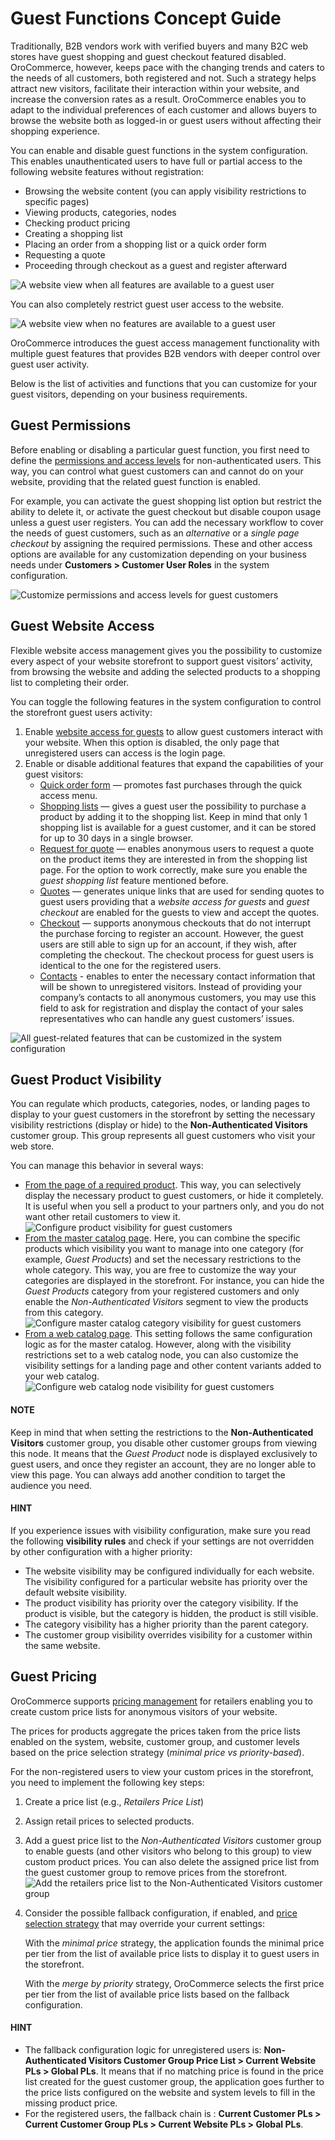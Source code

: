<a id="sys-conf-commerce-guest"></a>

# Guest Functions Concept Guide

Traditionally, B2B vendors work with verified buyers and many B2C web stores have guest shopping and guest checkout featured disabled. OroCommerce, however, keeps pace with the changing trends and caters to the needs of all customers, both registered and not. Such a strategy helps attract new visitors, facilitate their interaction within your website, and increase the conversion rates as a result. OroCommerce enables you to adapt to the individual preferences of each customer and allows buyers to browse the website both as logged-in or guest users without affecting their shopping experience.

You can enable and disable guest functions in the system configuration. This enables unauthenticated users to have full or partial access to the following website features without registration:

* Browsing the website content (you can apply visibility restrictions to specific pages)
* Viewing products, categories, nodes
* Checking product pricing
* Creating a shopping list
* Placing an order from a shopping list or a quick order form
* Requesting a quote
* Proceeding through checkout as a guest and register afterward

![A website view when all features are available to a guest user](user/img/concept-guides/guests/total_access.png)

You can also completely restrict guest user access to the website.

![A website view when no features are available to a guest user](user/img/concept-guides/guests/no_permissions.png)

OroCommerce introduces the guest access management functionality with multiple guest features that provides B2B vendors with deeper control over guest user activity.

Below is the list of activities and functions that you can customize for your guest visitors, depending on your business requirements.

## Guest Permissions

Before enabling or disabling a particular guest function, you first need to define the [permissions and access levels](../../../back-office/customers/customer-user-roles/index.md#user-guide-customers-customer-user-roles) for non-authenticated users. This way, you can control what guest customers can and cannot do on your website, providing that the related guest function is enabled.

For example, you can activate the guest shopping list option but restrict the ability to delete it, or activate the guest checkout but disable coupon usage unless a guest user registers. You can add the necessary workflow to cover the needs of guest customers, such as an *alternative* or a *single page checkout* by assigning the required permissions. These and other access options are available for any customization depending on your business needs under **Customers > Customer User Roles** in the system configuration.

![Customize permissions and access levels for guest customers](user/img/concept-guides/guests/customer-user-roles-guests.png)

## Guest Website Access

Flexible website access management gives you the possibility to customize every aspect of your website storefront to support guest visitors’ activity, from browsing the website and adding the selected products to a shopping list to completing their order.

You can toggle the following features in the system configuration to control the storefront guest users activity:

1. Enable [website access for guests](../../../back-office/system/configuration/commerce/guests/global-guest-access.md#sys-conf-commerce-guest-access-global) to allow guest customers interact with your website. When this option is disabled, the only page that unregistered users can access is the login page.
2. Enable or disable additional features that expand the capabilities of your guest visitors:
   * [Quick order form](../../../back-office/system/configuration/commerce/sales/guest-quick-order-global.md#user-guide-system-configuration-commerce-sales-quick-order-form) — promotes fast purchases through the quick access menu.
   * [Shopping lists](../../../back-office/system/configuration/commerce/sales/global-shopping-list.md#configuration-shopping-list) — gives a guest user the possibility to purchase a product by adding it to the shopping list. Keep in mind that only 1 shopping list is available for a guest customer, and it can be stored for up to 30 days in a single browser.
   * [Request for quote](../../../back-office/system/configuration/commerce/sales/rfq.md#user-guide-system-configuration-commerce-sales-rfq) — enables anonymous users to request a quote on the product items they are interested in from the shopping list page. For the option to work correctly, make sure you enable the *guest shopping list* feature mentioned before.
   * [Quotes](../../../back-office/system/configuration/commerce/sales/guest-quote.md#sys-conf-commerce-guest-enable-guest-quotes) — generates unique links that are used for sending quotes to guest users providing that a *website access for guests* and *guest checkout* are enabled for the guests to view and accept the quotes.
   * [Checkout](../../../back-office/system/configuration/commerce/sales/global-checkout-config.md#user-guide-system-configuration-commerce-sales-checkout) — supports anonymous checkouts that do not interrupt the purchase forcing to register an account. However, the guest users are still able to sign up for an account, if they wish, after completing the checkout. The checkout process for guest users is identical to the one for the registered users.
   * [Contacts](../../../back-office/system/configuration/commerce/sales/contacts.md#sys-conf-commerce-sales-contacts-global) - enables to enter the necessary contact information that will be shown to unregistered visitors. Instead of providing your company’s contacts to all anonymous customers, you may use this field to ask for registration and display the contact of your sales representatives who can handle any guest customers’ issues.

![All guest-related features that can be customized in the system configuration](user/img/concept-guides/guests/guest_functions.png)

## Guest Product Visibility

You can regulate which products, categories, nodes, or landing pages to display to your guest customers in the storefront by setting the necessary visibility restrictions (display or hide) to the **Non-Authenticated Visitors** customer group. This group represents all guest customers who visit your web store.

You can manage this behavior in several ways:

* [From the page of a required product](../../../back-office/products/products/managing-product-visibility.md#products-product-visibility). This way, you can selectively display the necessary product to guest customers, or hide it completely. It is useful when you sell a product to your partners only, and you do not want other retail customers to view it.
  ![Configure product visibility for guest customers](user/img/concept-guides/guests/product_visibility.png)
* [From the master catalog page](../../../back-office/products/master-catalog/index.md#master-catalog-visibility). Here, you can combine the specific products which visibility you want to manage into one category (for example, *Guest Products*) and set the necessary restrictions to the whole category. This way, you are free to customize the way your categories are displayed in the storefront. For instance, you can hide the *Guest Products* category from your registered customers and only enable the *Non-Authenticated Visitors* segment to view the products from this category.
  ![Configure master catalog category visibility for guest customers](user/img/concept-guides/guests/master_catalog_category_visibility.png)
* [From a web catalog page](../../../back-office/marketing/web-catalogs/edit-content-tree/visibility.md#user-guide-marketing-web-catalog-customize). This setting follows the same configuration logic as for the master catalog. However, along with the visibility restrictions set to a web catalog node, you can also customize the visibility settings for a landing page and other content variants added to your web catalog.
  ![Configure web catalog node visibility for guest customers](user/img/concept-guides/guests/web_catalog_visibility_restrictions.png)

#### NOTE
Keep in mind that when setting the restrictions to the **Non-Authenticated Visitors** customer group, you disable other customer groups from viewing this node. It means that the *Guest Product* node is displayed exclusively to guest users, and once they register an account, they are no longer able to view this page. You can always add another condition to target the audience you need.

#### HINT
If you experience issues with visibility configuration, make sure you read the following **visibility rules** and check if your settings are not overridden by other configuration with a higher priority:

* The website visibility may be configured individually for each website. The visibility configured for a particular website has priority over the default website visibility.
* The product visibility has priority over the category visibility. If the product is visible, but the category is hidden, the product is still visible.
* The category visibility has a higher priority than the parent category.
* The customer group visibility overrides visibility for a customer within the same website.

## Guest Pricing

OroCommerce supports [pricing management](../../catalog-promotions/pricing/index.md#user-guide-pricing) for retailers enabling you to create custom price lists for anonymous visitors of your website.

The prices for products aggregate the prices taken from the price lists enabled on the system, website, customer group, and customer levels based on the price selection strategy (*minimal price vs priority-based*).

For the non-registered users to view your custom prices in the storefront, you need to implement the following key steps:

1. Create a price list (e.g., *Retailers Price List*)
2. Assign retail prices to selected products.
3. Add a guest price list to the *Non-Authenticated Visitors* customer group to enable guests (and other visitors who belong to this group) to view custom product prices. You can also delete the assigned price list from the guest customer group to remove prices from the storefront.
   ![Add the retailers price list to the Non-Authenticated Visitors customer group](user/img/concept-guides/guests/retailers_price_list.png)
4. Consider the possible fallback configuration, if enabled, and [price selection strategy](../../../back-office/system/configuration/commerce/catalog/global-pricing.md#sys-config-commerce-catalog-pricing) that may override your current settings:

   With the *minimal price* strategy, the application founds the minimal price per tier from the list of available price lists to display it to guest users in the storefront.

   With the *merge by priority* strategy, OroCommerce selects the first price per tier from the list of available price lists based on the fallback configuration.

#### HINT
* The fallback configuration logic for unregistered users is: **Non-Authenticated Visitors Customer Group Price List > Current Website PLs > Global PLs**. It means that if no matching price is found in the price list created for the guest customer group, the application goes further to the price lists configured on the website and system levels to fill in the missing product price.
* For the registered users, the fallback chain is : **Current Customer PLs > Current Customer Group PLs > Current Website PLs > Global PLs**.

<!-- fa-bars = fa-navicon -->
<!-- Ic Tiles is used as Set As Default in saved views, and as tiles in display layout options -->
<!-- IcPencil refers to Rename in Commerce and Inline Editing in CRM -->
<!-- Check mark in the square. -->
<!-- SortDesc is also used as drop-down arrow -->
<!-- A -->
<!-- B -->
<!-- C -->
<!-- D -->
<!-- E -->
<!-- F -->
<!-- G -->
<!-- H -->
<!-- I -->
<!-- L -->
<!-- M -->
<!-- P -->
<!-- R -->
<!-- S -->
<!-- T -->
<!-- U -->
<!-- Z -->
